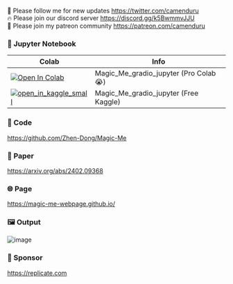 🐣 Please follow me for new updates https://twitter.com/camenduru <br />
🔥 Please join our discord server https://discord.gg/k5BwmmvJJU <br />
🥳 Please join my patreon community https://patreon.com/camenduru <br />

### 🍊 Jupyter Notebook

| Colab | Info
| --- | --- |
[![Open In Colab](https://colab.research.google.com/assets/colab-badge.svg)](https://colab.research.google.com/github/camenduru/Magic-Me-jupyter/blob/main/Magic_Me_gradio_jupyter.ipynb) | Magic_Me_gradio_jupyter (Pro Colab 😭)
[![open_in_kaggle_small](https://user-images.githubusercontent.com/54370274/228924833-17316feb-d0fe-4249-90ba-682930ba11e5.svg)](https://www.kaggle.com/camenduru/magic-me) | Magic_Me_gradio_jupyter (Free Kaggle)

### 🧬 Code
https://github.com/Zhen-Dong/Magic-Me

### 📄 Paper
https://arxiv.org/abs/2402.09368

### 🌐 Page
https://magic-me-webpage.github.io/

### 🖼 Output
![image](https://github.com/camenduru/Magic-Me-jupyter/assets/54370274/041ed36c-fcbd-41c1-9fc9-3934010d1839)

### 🏢 Sponsor
https://replicate.com
